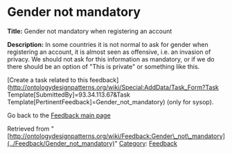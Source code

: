 #  Gender not mandatory


__Title:__ Gender not mandatory when registering an account


__Description:__ In some countries it is not normal to ask for gender when registering an account, it is almost seen as offensive, i.e. an invasion of privacy. We should not ask for this information as mandatory, or if we do there should be an option of "This is private" or something like this. 


  




[Create a task related to this feedback](http://ontologydesignpatterns.org/wiki/Special:AddData/Task_Form?Task Template[SubmittedBy]=93.34.113.67&Task Template[PertinentFeedback]=Gender_not_mandatory) (only for sysop).


  



Go back to the  [Feedback main page](../Feedback/Main "Feedback:Main")


  






Retrieved from "[http://ontologydesignpatterns.org/wiki/Feedback:Gender\_not\_mandatory](../Feedback/Gender_not_mandatory)"
 [Category](http://ontologydesignpatterns.org/wiki/Special:Categories "Special:Categories"): [Feedback](../Category/Feedback "Category:Feedback")